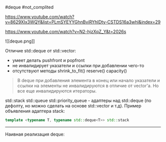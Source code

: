 #deque #not_complited

https://www.youtube.com/watch?v=8629XIx3WQY&list=PLmSYEYYGhnBviRYhIDty-CSTDS16a3whl&index=29

https://www.youtube.com/watch?v=N2-hjzXqZ_Y&t=2026s

![[deque.png]]

Отличие std::deque от std::vector:
 - умеет делать pushfront и popfront
 - не инвалидирует указатели и ссылки при добавлении чего-то
 - отсутствуют методы shrink_to_fit() reserve() capacity() 

>В deque при добавления элемента в конец или начало указатели и ссылки на элементы не инвалидируются в отличие от vector'а. Но все еще инвалидируются итераторы.

std::stack std::queue std::priority_queue - адаптеры над std::deque (по дефолту, но можно сделать на основе std::vector и т.д). Пример объявления адаптера stack:

```C++
template <typename T, typename std::deque<T>> std::stack
```

***

Наивная реализация deque:
```C++

```
